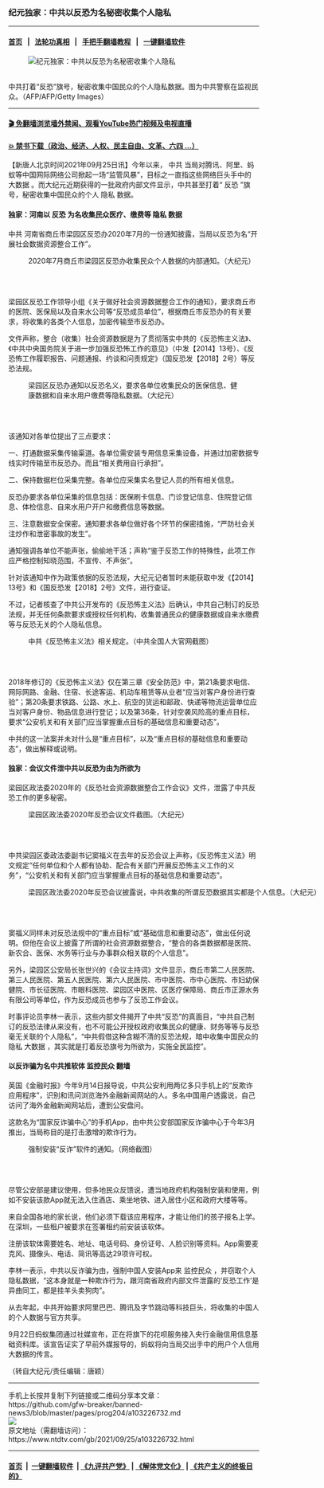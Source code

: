 ### 纪元独家：中共以反恐为名秘密收集个人隐私
------------------------

#### [首页](https://github.com/gfw-breaker/banned-news3/blob/master/README.md) &nbsp;&nbsp;|&nbsp;&nbsp; [法轮功真相](https://github.com/begood0513/basic/blob/master/README.md)  &nbsp;&nbsp;|&nbsp;&nbsp; [手把手翻墙教程](https://github.com/gfw-breaker/guides/wiki)  &nbsp;&nbsp;|&nbsp;&nbsp; [一键翻墙软件](https://github.com/gfw-breaker/nogfw/blob/master/README.md)  



<div><div class="featured_image">
 <figure>
  <img alt="纪元独家：中共以反恐为名秘密收集个人隐私" src="https://i.ntdtv.com/assets/uploads/2021/09/2869aab54f3e2066f0059c85e9aa0991-600x400-800x450.jpg"/>
 </figure><br/>
 <span class="caption">
  中共打着“反恐”旗号，秘密收集中国民众的个人隐私数据。图为中共警察在监视民众。（AFP/AFP/Getty Images）
 </span>
</div>
</div><hr/>

#### [ 🎬  免翻墙浏览墙外禁闻、观看YouTube热门视频及电视直播](https://github.com/gfw-breaker/HelloWorld)

#### [ 💥  禁书下载（政治、经济、人权、民主自由、文革、六四 ...）](https://github.com/gfw-breaker/books/blob/master/README.md)

<div><div class="post_content" itemprop="articleBody">
 <p>
  【新唐人北京时间2021年09月25日讯】今年以来，
  <ok href="https://www.ntdtv.com/gb/中共.htm">
   中共
  </ok>
  当局对腾讯、阿里、蚂蚁等中国网际网络公司掀起一场“监管风暴”，目标之一直指这些网络巨头手中的
  <ok href="https://www.ntdtv.com/gb/大数据.htm">
   大数据
  </ok>
  。而大纪元近期获得的一批政府内部文件显示，中共甚至打着“
  <ok href="https://www.ntdtv.com/gb/反恐.htm">
   反恐
  </ok>
  ”旗号，秘密收集中国民众的个人
  <ok href="https://www.ntdtv.com/gb/隐私.htm">
   隐私
  </ok>
  数据。
 </p>
 <h4>
  独家：河南以
  <ok href="https://www.ntdtv.com/gb/反恐.htm">
   反恐
  </ok>
  为名收集民众医疗、缴费等
  <ok href="https://www.ntdtv.com/gb/隐私.htm">
   隐私
  </ok>
  数据
 </h4>
 <p>
  <ok href="https://www.ntdtv.com/gb/中共.htm">
   中共
  </ok>
  河南省商丘市梁园区反恐办2020年7月的一份通知披露，当局以反恐为名“开展社会数据资源整合工作”。
 </p>
 <figure class="wp-caption alignnone" id="attachment_103226733" style="width: 449px">
  <img alt="" class="size-full wp-image-103226733" src="https://i.ntdtv.com/assets/uploads/2021/09/id13256410-001.jpg">
   <br/><figcaption class="wp-caption-text">
    2020年7月商丘市梁园区反恐办收集民众个人数据的内部通知。（大纪元）
   </figcaption><br/>
  </img>
 </figure><br/>
 <p>
  梁园区反恐工作领导小组《关于做好社会资源数据整合工作的通知》，要求商丘市的医院、医保局以及自来水公司等“反恐成员单位”，根据商丘市反恐办的有关要求，将收集的各类个人信息，加密传输至市反恐办。
 </p>
 <p>
  文件声称，整合（收集）社会资源数据是为了贯彻落实中共的《反恐怖主义法》、《中共中央国务院关于进一步加强反恐怖工作的意见》（中发【2014】13号）、《反恐怖工作履职报告、问题通报、约谈和问责规定》（国反恐发【2018】2号）等反恐法规。
 </p>
 <figure class="wp-caption alignnone" id="attachment_103226734" style="width: 426px">
  <img alt="" class="size-full wp-image-103226734" src="https://i.ntdtv.com/assets/uploads/2021/09/id13256409-002.jpg">
   <br/><figcaption class="wp-caption-text">
    梁园区反恐办通知以反恐名义，要求各单位收集民众的医保信息、健康数据和自来水用户缴费等隐私数据。（大纪元）
   </figcaption><br/>
  </img>
 </figure><br/>
 <p>
  该通知对各单位提出了三点要求：
 </p>
 <p>
  一、打通数据采集传输渠道。各单位需安装专用信息采集设备，并通过加密数据专线实时传输至市反恐办。而且“相关费用自行承担”。
 </p>
 <p>
  二、保持数据栏位采集完整。各单位应采集实名登记人员的所有相关信息。
 </p>
 <p>
  反恐办要求各单位采集的信息包括：医保刷卡信息、门诊登记信息、住院登记信息、体检信息、自来水用户开户和缴费信息等数据。
 </p>
 <p>
  三、注意数据安全保密。通知要求各单位做好各个环节的保密措施，“严防社会关注炒作和泄密事故的发生”。
 </p>
 <p>
  通知强调各单位不能声张，偷偷地干活；声称“鉴于反恐工作的特殊性，此项工作应严格控制知晓范围，不宣传、不声张”。
 </p>
 <p>
  针对该通知中作为政策依据的反恐法规，大纪元记者暂时未能获取中发《【2014】13号》和《国反恐发【2018】2号》文件，进行查证。
 </p>
 <p>
  不过，记者核查了中共公开发布的《反恐怖主义法》后确认，中共自己制订的反恐法规，并无任何条款要求或授权任何机构，收集普通民众的健康数据或自来水缴费等与反恐无关的个人隐私信息。
 </p>
 <figure class="wp-caption alignnone" id="attachment_103226735" style="width: 600px">
  <img alt="" class="size-medium wp-image-103226735" src="https://i.ntdtv.com/assets/uploads/2021/09/id13258557-316759c20695be7d8e891332a04ef084-600x293-600x293.jpg"/>
  <br/><figcaption class="wp-caption-text">
   中共《反恐怖主义法》相关规定。（中共全国人大官网截图）
  </figcaption><br/>
 </figure><br/>
 <p>
  2018年修订的《反恐怖主义法》仅在第三章《安全防范》中，第21条要求电信、网际网路、金融、住宿、长途客运、机动车租赁等从业者“应当对客户身份进行查验”；第20条要求铁路、公路、水上、航空的货运和邮政、快递等物流运营单位应当对客户身份、物品信息进行登记；以及第36条，针对空袭风险高的重点目标，要求“公安机关和有关部门应当掌握重点目标的基础信息和重要动态”。
 </p>
 <p>
  中共的这一法案并未对什么是“重点目标”，以及“重点目标的基础信息和重要动态”，做出解释或说明。
 </p>
 <h4>
  独家：会议文件泄中共以反恐为由为所欲为
 </h4>
 <p>
  梁园区政法委2020年的《反恐社会资源数据整合工作会议》文件，泄露了中共反恐工作的更多秘密。
 </p>
 <figure class="wp-caption alignnone" id="attachment_103226736" style="width: 600px">
  <img alt="" class="size-medium wp-image-103226736" src="https://i.ntdtv.com/assets/uploads/2021/09/id13256407-003-600x383-600x383.jpg"/>
  <br/><figcaption class="wp-caption-text">
   梁园区政法委2020年反恐会议文件截图。（大纪元）
  </figcaption><br/>
 </figure><br/>
 <p>
  中共梁园区委政法委副书记窦福义在去年的反恐会议上声称，《反恐怖主义法》明文规定“任何单位和个人都有协助、配合有关部门开展反恐怖主义工作的义务”，“公安机关和有关部门应当掌握重点目标的基础信息和重要动态”。
 </p>
 <figure class="wp-caption alignnone" id="attachment_103226737" style="width: 600px">
  <img alt="" class="size-medium wp-image-103226737" src="https://i.ntdtv.com/assets/uploads/2021/09/id13256406-004-600x319-600x319.jpg"/>
  <br/><figcaption class="wp-caption-text">
   梁园区政法委2020年反恐会议披露说，中共收集的所谓反恐数据其实都是个人信息。（大纪元）
  </figcaption><br/>
 </figure><br/>
 <p>
  窦福义同样未对反恐法规中的“重点目标”或“基础信息和重要动态”，做出任何说明。但他在会议上披露了所谓的社会资源数据整合，“整合的各类数据都是医院、新农合、医保、水务等行业与办事群众相关联的个人信息”。
 </p>
 <p>
  另外，梁园区公安局长张世兴的《会议主持词》文件显示，商丘市第二人民医院、第三人民医院、第五人民医院、第六人民医院、市中医院、市中心医院、市妇幼保健院、市长征医院、市眼科医院、梁园区中医院、区医疗保障局、商丘市正源水务有限公司等单位，作为反恐成员也参与了反恐工作会议。
 </p>
 <p>
  时事评论员李林一表示，这些内部文件揭开了中共“反恐”的真面目，“中共自己制订的反恐法律从来没有，也不可能公开授权政府收集民众的健康、财务等等与反恐毫无关联的个人隐私”，“中共假借这种含糊不清的反恐法规，暗中收集中国民众的隐私
  <ok href="https://www.ntdtv.com/gb/大数据.htm">
   大数据
  </ok>
  ，其实就是打着反恐旗号为所欲为，实施全民监控”。
 </p>
 <h4>
  以反诈骗为名中共推软体
  <ok href="https://www.ntdtv.com/gb/监控民众.htm">
   监控民众
  </ok>
  翻墙
 </h4>
 <p>
  英国《金融时报》今年9月14日报导说，中共公安利用两亿多只手机上的“反欺诈应用程序”，识别和讯问浏览海外金融新闻网站的人。多名中国用户透露说，自己访问了海外金融新闻网站后，遭到公安盘问。
 </p>
 <p>
  这款名为“国家反诈骗中心”的手机App，由中共公安部国家反诈骗中心于今年3月推出，当局称目的是打击激增的欺诈行为。
 </p>
 <figure class="wp-caption alignnone" id="attachment_103226738" style="width: 600px">
  <img alt="" class="size-medium wp-image-103226738" src="https://i.ntdtv.com/assets/uploads/2021/09/id13256404-IMG_7477-600x1028-600x1028.jpg"/>
  <br/><figcaption class="wp-caption-text">
   强制安装“反诈”软件的通知。（网络截图）
  </figcaption><br/>
 </figure><br/>
 <p>
  尽管公安部是建议使用，但多地民众反馈说，遭当地政府机构强制安装和使用，例如不安装该款App就无法入住酒店、乘坐地铁、进入居住小区和政府大楼等等。
 </p>
 <p>
  来自全国各地的家长说，他们必须下载该应用程序，才能让他们的孩子报名上学。在深圳，一些租户被要求在签署租约前安装该软体。
 </p>
 <p>
  注册该软体需要姓名、地址、电话号码、身份证号、人脸识别等资料。App需要麦克风、摄像头、电话、简讯等高达29项许可权。
 </p>
 <p>
  李林一表示，中共以反诈骗为由，强制中国人安装App来
  <ok href="https://www.ntdtv.com/gb/监控民众.htm">
   监控民众
  </ok>
  ，并窃取个人隐私数据，“这本身就是一种欺诈行为，跟河南省政府内部文件泄露的‘反恐工作’是异曲同工，都是挂羊头卖狗肉”。
 </p>
 <p>
  从去年起，中共开始要求阿里巴巴、腾讯及字节跳动等科技巨头，将收集的中国人的个人数据与官方共享。
 </p>
 <p>
  9月22日蚂蚁集团通过社媒宣布，正在将旗下的花呗服务接入央行金融信用信息基础资料库。该宣告证实了早前外媒报导的，蚂蚁将向当局交出手中的用户个人信用大数据的传言。
 </p>
 <p>
  （转自大纪元/责任编辑：唐颖）
 </p>
 <div class="single_ad">
 </div>
</div>
</div>
<hr/>
手机上长按并复制下列链接或二维码分享本文章：<br/>
https://github.com/gfw-breaker/banned-news3/blob/master/pages/prog204/a103226732.md <br/>
<a href='https://github.com/gfw-breaker/banned-news3/blob/master/pages/prog204/a103226732.md'><img src='https://github.com/gfw-breaker/banned-news3/blob/master/pages/prog204/a103226732.md.png'/></a> <br/>
原文地址（需翻墙访问）：https://www.ntdtv.com/gb/2021/09/25/a103226732.html


------------------------
#### [首页](https://github.com/gfw-breaker/banned-news3/blob/master/README.md) &nbsp;|&nbsp; [一键翻墙软件](https://github.com/gfw-breaker/nogfw/blob/master/README.md) &nbsp;| [《九评共产党》](https://github.com/gfw-breaker/9ping.md/blob/master/README.md#九评之一评共产党是什么) | [《解体党文化》](https://github.com/gfw-breaker/jtdwh.md/blob/master/README.md) | [《共产主义的终极目的》](https://github.com/gfw-breaker/gczydzjmd.md/blob/master/README.md)


<img src='http://gfw-breaker.win/banned-news3/pages/prog204/a103226732.md' width='0px' height='0px'/>
